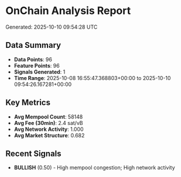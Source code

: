 # OnChain Analysis Report
Generated: 2025-10-10 09:54:28 UTC

## Data Summary
- **Data Points**: 96
- **Feature Points**: 96
- **Signals Generated**: 1
- **Time Range**: 2025-10-08 16:55:47.368803+00:00 to 2025-10-10 09:54:26.167281+00:00

## Key Metrics
- **Avg Mempool Count**: 58148
- **Avg Fee (30min)**: 2.4 sat/vB
- **Avg Network Activity**: 1.000
- **Avg Market Structure**: 0.682

## Recent Signals
- **BULLISH** (0.50) - High mempool congestion; High network activity
